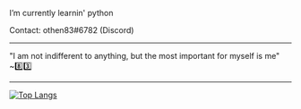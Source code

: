 I’m currently learnin' python<br>

Contact: othen83#6782 (Discord) <br>
<hr>
"I am not indifferent to anything, but the most important for myself is me"  ~8️⃣3️⃣
<hr>

[![Top Langs](https://github-readme-stats.vercel.app/api/top-langs/?username=othen83a&layout=compact)](https://github.com/othen83/github-readme-stats)



<!---
othen83/othen83 is a ✨ special ✨ repository because its `README.md` (this file) appears on your GitHub profile.
You can click the Preview link to take a look at your changes.
--->

